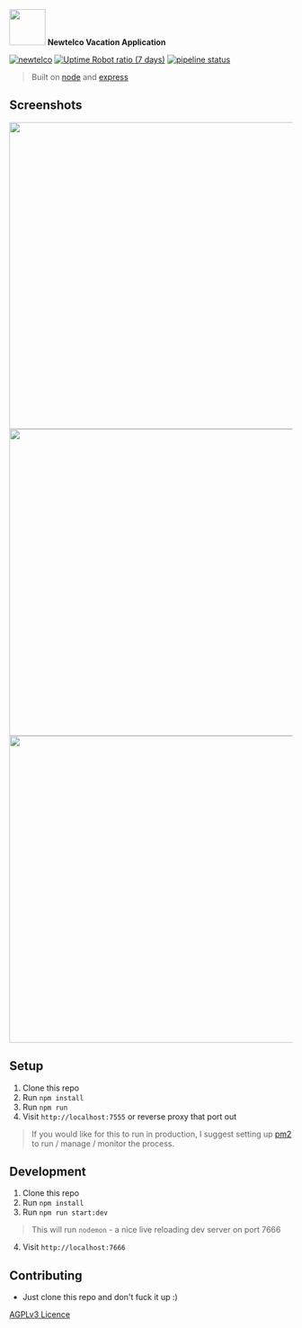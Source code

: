<img src="https://vacation.newtelco.de/nt_vacation.png" width="64" height="64">
<b>Newtelco Vacation Application</b>   

[![newtelco](https://img.shields.io/badge/Version-1.0.0-brightgreen.svg?style=flat-square)](https://vacation.newtelco.de)
[![Uptime Robot ratio (7 days)](https://img.shields.io/uptimerobot/ratio/7/m782611716-65dcf538faa88508adee4abe.svg?style=flat-square&colorB=brightgreen&label=Uptime)](https://uptime.newtelco.de/)
[![pipeline status](https://git.newtelco.dev/newtelco/vacation_node/badges/master/pipeline.svg?style=flat-square)](https://git.newtelco.dev/newtelco/vacation_node/commits/master)


> Built on [node](https://nodejs.org/en/) and [express](https://expressjs.com/)  

## Screenshots

<img src="http://i.imgur.com/fcEAzvM.png" width="860" height="546">
<img src="http://i.imgur.com/cWbc0X3.png" width="860" height="546">
<img src="http://i.imgur.com/Zn7GZg8.png" width="860" height="546">

## Setup  

1. Clone this repo  
2. Run `npm install`  
3. Run `npm run`  
4. Visit `http://localhost:7555` or reverse proxy that port out  

> If you would like for this to run in production, I suggest setting up [pm2](https://pm2.io/runtime/) to run / manage / monitor the process. 

## Development

1. Clone this repo
2. Run `npm install`
3. Run `npm run start:dev`
  > This will run `nodemon` - a nice live reloading dev server on port 7666
4. Visit `http://localhost:7666`

## Contributing  

- Just clone this repo and don't fuck it up :) 

[AGPLv3 Licence](https://opensource.org/licenses/AGPL-3.0)  

